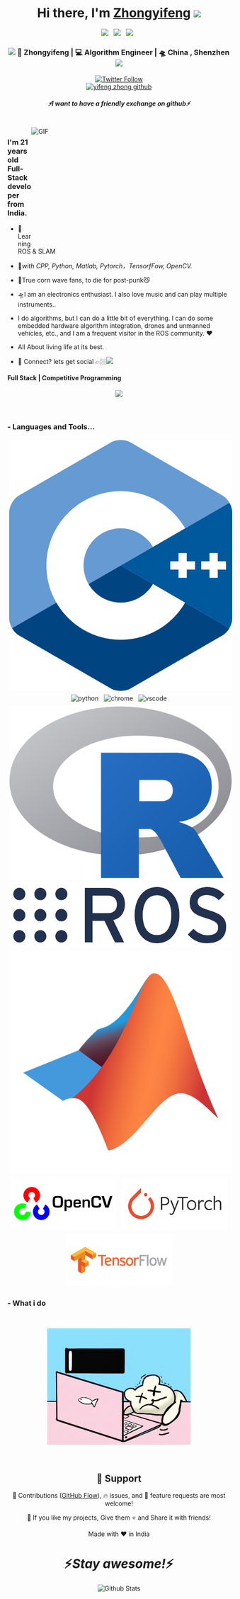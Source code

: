 <div align="center">
   <h1>Hi there, I'm <a href="https://Zhongyifeng.codes">Zhongyifeng</a> <img src="https://media.giphy.com/media/hvRJCLFzcasrR4ia7z/giphy.gif" width="25px"> </h1>
</div>

<p align='center'>
   <a href="https://www.linkedin.com/in/hemant-j-85518a195/"><img height="30" src="https://github.com/yifengzhong-cat/yifengzhong-asserts/blob/master/linkedin.png?raw=true"></a>&nbsp;&nbsp;
   <a href="https://twitter.com/yifengzhong "><img height="30" src="https://github.com/yifengzhong-cat/yifengzhong-asserts/blob/master/twitter.png?raw=true"></a>&nbsp;&nbsp;
   <a href="https://dev.to/yifeng_zhong"><img height="30" src="https://github.com/yifengzhong-cat/yifengzhong-asserts/blob/master/devto.png?raw=true"></a>&nbsp;&nbsp;
</p>


<div align="center">
<h3><img src="https://media.giphy.com/media/WUlplcMpOCEmTGBtBW/giphy.gif" width="30"> 🙎 Zhongyifeng | 💻 Algorithm Engineer  | 🛸 China , Shenzhen <img src="https://media.giphy.com/media/WUlplcMpOCEmTGBtBW/giphy.gif" width="30"></h3>
</div>



<p align="center">
   <a href="https://twitter.com/yifengzhong"><img alt="Twitter Follow" src="https://img.shields.io/twitter/follow/_zhong_yifeng?style=for-the-badge&color=09f&labelColor=black&logo=twitter&label=@_zhong_yifeng"></a>
   <br> <!-- <a href="https://badges.pufler.dev/visits/yifengzhong-cat/yifengzhong-cat"> <img alt="yifeng zhong  github" src="https://badges.pufler.dev/visits/yifengzhong-cat/yifengzhong-cat"> </a> -->
   <a href="https://visitor-badge.glitch.me/badge?page_id=yifengzhong-cat.yifengzhong-cat"> <img alt="yifeng zhong github" src="https://visitor-badge.glitch.me/badge?page_id=yifengzhong-cat.yifengzhong-cat"> </a>
 </p>

 <h5 align="center">
   <i>⚡️I want to have a friendly exchange on github⚡️</i>
  </h5>
 

<br />
<img align="right" height="270px" width="450px" alt="GIF" src="https://media.giphy.com/media/3FjEPbKqEPhPpmC8uY/giphy.gif" />
<p align="center">
  <h3> I'm 21 years old Full-Stack developer from India.</h3>
</p>

 - 🥀 Learning ROS & SLAM

 -  :racehorse:<i>with CPP, Python, Matlab, Pytorch，TensorfFow, OpenCV.</i>
   
 - 🔭True corn wave fans, to die for post-punk😼

 - 🛸I am an electronics enthusiast. I also love music and can play multiple instruments..

 - I do algorithms, but I can do a little bit of everything. I can do some embedded hardware algorithm integration, drones and unmanned vehicles, etc., and I am a frequent visitor in the ROS community. :heart:

 - All About living life at its best.

 - 💬 Connect? lets get social 👉🏼[<img src="https://github.com/yifengzhong-cat/yifengzhong-asserts/blob/master/svg/social/twitter.svg" >](https://twitter.com/yifengzhong)

 <p align="center">
  <h4> Full Stack | Competitive Programming </h4>
   </p>
<!--  -->

<p align="center" >
<a href="https://github.com/anuraghazra/github-readme-stats"> 
    <img  src="https://github-readme-stats.vercel.app/api?username=yifengzhong-cat&&show_icons=true&theme=radical"/>
  </a>
</p>

<br />

### - Languages and Tools...

<p align="center">
  <!-- For more icons please follow  https://github.com/MikeCodesDotNET/ColoredBadges -->   
  <img src="https://github.com/yifengzhong-cat/ROS_BOOK/blob/main/assert_dir/ISO_C%2B%2B_Logo.svg" alt="Cpp" style="vertical-align:top; margin:4px">
  <img src="https://github.com/yifengzhong-cat/yifengzhong-asserts/blob/master/svg/dev/languages/python.svg" alt="python" style="vertical-align:top; margin:4px">
  <img src="https://raw.https://github.com/yifengzhong-cat/yifengzhong-asserts/blob/master/svg/dev/misc/chrome.svg" alt="chrome" style="vertical-align:top; margin:4px">
  <img src="https://github.com/yifengzhong-cat/yifengzhong-asserts/blob/master/svg/dev/tools/visualstudio_code.svg" alt="vscode" style="vertical-align:top; margin:4px">
  <img src="https://github.com/yifengzhong-cat/ROS_BOOK/blob/main/assert_dir/R_logo.svg" alt="R" style="vertical-align:top; margin:4px">
  <img src="https://github.com/yifengzhong-cat/ROS_BOOK/blob/main/assert_dir/Ros_logo.svg" alt="ROS" style="vertical-align:top; margin:4px">
  <img src="https://github.com/yifengzhong-cat/ROS_BOOK/blob/main/assert_dir/matlab-svgrepo-com.svg" alt="MatLab" style="vertical-align:top; margin:4px">
  <img src="https://github.com/yifengzhong-cat/ROS_BOOK/blob/main/assert_dir/opencv-ar21.svg" alt="OpenCV" style="vertical-align:top; margin:4px">
  <img src="https://github.com/yifengzhong-cat/ROS_BOOK/blob/main/assert_dir/pytorch-ar21.svg" alt="Pytorch" style="vertical-align:top; margin:4px">
  <img src="https://github.com/yifengzhong-cat/ROS_BOOK/blob/main/assert_dir/tensorflow-ar21.svg" alt="TensorFlow" style="vertical-align:top; margin:4px">
</p>

<!--

### - Blogs 🌱
-->
<!--

<p align="center">
  <a href="https://dev.to/yifengzhong">
    <img src="https://github.com/yifengzhong-cat/yifengzhong-asserts/blob/master/svg/blogs/devto.svg"> 
  </a>
</p>
-->



 ### - What i do


<br />

<p align="center">
   <img src="https://github.com/yifengzhong-cat/ROS_BOOK/blob/main/assert_dir/giphy.gif" />
   </p>
   

<br />

<h2 align="center">🤝 Support</h2>

<p align="center">🎀 Contributions (<a href="https://guides.github.com/introduction/flow" title="GitHub flow">GitHub Flow</a>), 🔥 issues, and 🥮 feature requests are most welcome!</p>

<p align="center">💙 If you like my projects, Give them ⭐ and Share it with friends!</p>
</p>
<p align="center">Made with ❤️ in India</p>

<h1 align='center'>⚡️<i>Stay awesome!</i>⚡️</h1>

<p align="center">
        <img src="https://github.com/yifengzhong-cat/yifengzhong-asserts/blob/master/svg/Bottom.svg" alt="Github Stats" />
</p>
